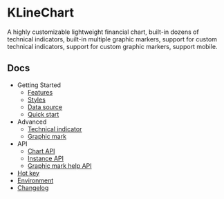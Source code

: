 # KLineChart
A highly customizable lightweight financial chart, built-in dozens of technical indicators, built-in multiple graphic markers, support for custom technical indicators, support for custom graphic markers, support mobile.

## Docs
+ Getting Started
  + [Features](features.md)
  + [Styles](styles.md)
  + [Data source](datasource.md)
  + [Quick start](quick-start.md)
+ Advanced
  + [Technical indicator](technical-indicator.md)
  + [Graphic mark](graphic-mark.md)
+ API
  + [Chart API](chart-api.md)
  + [Instance API](instance-api.md)
  + [Graphic mark help API](graphic-mark-auxiliary-api.md)
+ [Hot key](hot-key.md)
+ [Environment](environment.md)
+ [Changelog](changelog.md)
